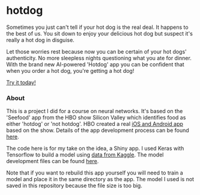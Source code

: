 # hotdog

Sometimes you just can't tell if your hot dog is the real deal.
It happens to the best of us.
You sit down to enjoy your delicious hot dog but suspect it's really a hot dog in disguise.

Let those worries rest because now you can be certain of your hot dogs' authenticity. 
No more sleepless nights questioning what you ate for dinner.
With the brand new AI-powered 'Hotdog' app you can be confident that when you order a hot dog, you're getting a hot dog!

[Try it today!](https://asbates.shinyapps.io/hotdog/)



### About

This is a project I did for a course on neural networks. It's based on the 'Seefood' app from the HBO show Silicon Valley which identifies food as either 'hotdog' or 'not hotdog'. HBO created a real [iOS and Android app](https://www.seefoodtechnologies.com/nothotdog/) based on the show. Details of the app development process can be found [here](https://medium.com/@timanglade/how-hbos-silicon-valley-built-not-hotdog-with-mobile-tensorflow-keras-react-native-ef03260747f3).

The code here is for my take on the idea, a Shiny app. I used Keras with Tensorflow to build a model using [data from Kaggle](https://www.kaggle.com/dansbecker/hot-dog-not-hot-dog/data). The model development files can be found [here](https://github.com/asbates/neural-nets/tree/master/not-hotdog).

Note that if you want to rebuild this app yourself you will need to train a model and place it in the same directory as the app. The model I used is not saved in this repository because the file size is too big.


